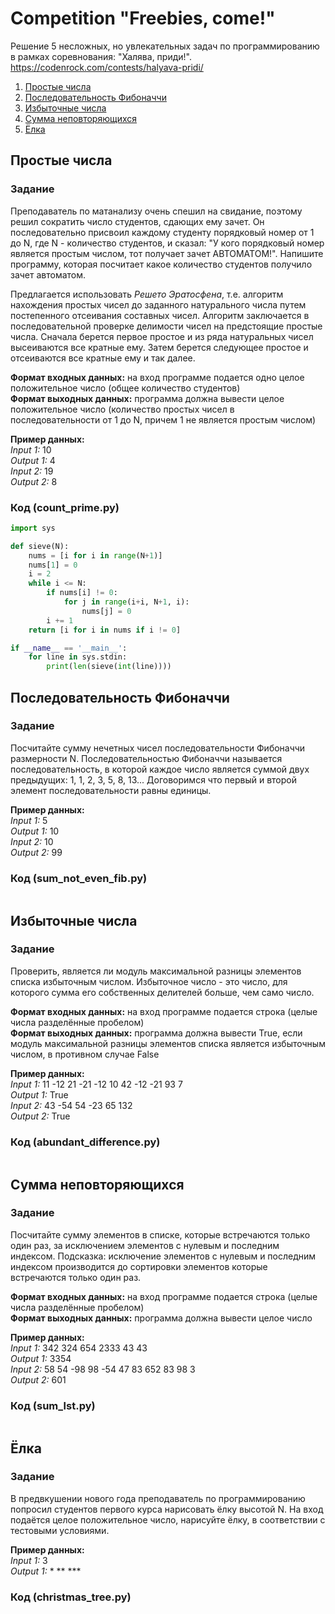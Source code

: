 # Competition "Freebies, come!"
Решение 5 несложных, но увлекательных задач по программированию в рамках соревнования: "Халява, приди!".  
<https://codenrock.com/contests/halyava-pridi/>  

1. [Простые числа](#простые-числа)
2. [Последовательность Фибоначчи](#последовательность-фибоначчи)
3. [Избыточные числа](#избыточные-числа)
4. [Сумма неповторяющихся](#сумма-неповторяющихся)
5. [Ёлка](#ёлка)

## Простые числа
### Задание
Преподаватель по матанализу очень спешил на свидание, поэтому решил сократить число студентов, сдающих ему зачет. Он последовательно присвоил каждому студенту порядковый номер от 1 до N, где N - количество студентов, и сказал: "У кого порядковый номер является простым числом, тот получает зачет АВТОМАТОМ!". Напишите программу, которая посчитает какое количество студентов получило зачет автоматом.  

Предлагается использовать *Решето Эратосфена*, т.е. алгоритм нахождения простых чисел до заданного натурального числа путем постепенного отсеивания составных чисел. Алгоритм заключается в последовательной проверке делимости чисел на предстоящие простые числа. Сначала берется первое простое и из ряда натуральных чисел высеиваются все кратные ему. Затем берется следующее простое и отсеиваются все кратные ему и так далее.  

**Формат входных данных:** на вход программе подается одно целое положительное число (общее количество студентов)  
**Формат выходных данных:** программа должна вывести целое положительное число (количество простых чисел в последовательности от 1 до N, причем 1 не является простым числом)  

**Пример данных:**  
*Input 1:* 10  
*Output 1:* 4  
*Input 2:* 19  
*Output 2:* 8  

### Код (count_prime.py)
```python
import sys

def sieve(N):
    nums = [i for i in range(N+1)]
    nums[1] = 0
    i = 2
    while i <= N:
        if nums[i] != 0:
            for j in range(i+i, N+1, i):
                nums[j] = 0
        i += 1
    return [i for i in nums if i != 0]

if __name__ == '__main__':
    for line in sys.stdin:
        print(len(sieve(int(line))))
```

## Последовательность Фибоначчи
### Задание
Посчитайте сумму нечетных чисел последовательности Фибоначчи размерности N. Последовательностью Фибоначчи называется последовательность, в которой каждое число является суммой двух предыдущих: 1, 1, 2, 3, 5, 8, 13... Договоримся что первый и второй элемент последовательности равны единицы.  

**Пример данных:**  
*Input 1:* 5  
*Output 1:* 10  
*Input 2:* 10  
*Output 2:* 99  

### Код (sum_not_even_fib.py)
```python

```

## Избыточные числа
### Задание
Проверить, является ли модуль максимальной разницы элементов списка избыточным числом. Избыточное число - это число, для которого сумма его собственных делителей больше, чем само число.  

**Формат входных данных:** на вход программе подается строка (целые числа разделённые пробелом)  
**Формат выходных данных:** программа должна вывести True, если модуль максимальной разницы элементов списка является избыточным числом, в противном случае False  

**Пример данных:**  
*Input 1:* 11 -12 21 -21 -12 10 42 -12 -21 93 7  
*Output 1:* True  
*Input 2:* 43 -54 54 -23 65 132  
*Output 2:* True  

### Код (abundant_difference.py)
```python

```

## Сумма неповторяющихся
### Задание
Посчитайте сумму элементов в списке, которые встречаются только один раз, за исключением элементов с нулевым и последним индексом. Подсказка: исключение элементов с нулевым и последним индексом производится до сортировки элементов которые встречаются только один раз.  

**Формат входных данных:** на вход программе подается строка (целые числа разделённые пробелом)  
**Формат выходных данных:** программа должна вывести целое число  

**Пример данных:**  
*Input 1:* 342 324 654 2333 43 43  
*Output 1:* 3354  
*Input 2:* 58 54 -98 98 -54 47 83 652 83 98 3  
*Output 2:* 601  

### Код (sum_lst.py)
```python

```

## Ёлка
### Задание
В предвкушении нового года преподаватель по программированию попросил студентов первого курса нарисовать ёлку высотой N. На вход подаётся целое положительное число, нарисуйте ёлку, в соответствии с тестовыми условиями.  

**Пример данных:**  
*Input 1:* 3  
*Output 1:*  * ** ***  

### Код (сhristmas_tree.py)
```python

```
